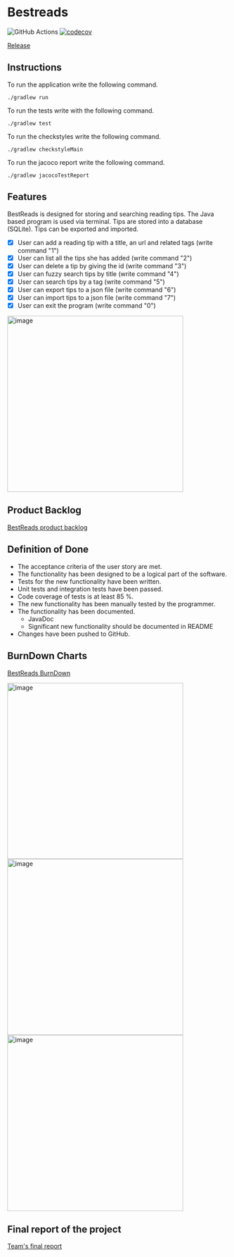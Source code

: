 <h1>Bestreads</h1>
  
![GitHub Actions](https://github.com/Branuz/bestreads/workflows/Java%20CI%20with%20Gradle/badge.svg) [![codecov](https://codecov.io/gh/Branuz/bestreads/branch/main/graph/badge.svg?token=VIKMUPE2NR)](https://codecov.io/gh/Branuz/bestreads)

[Release](https://github.com/Branuz/bestreads/releases/tag/v1.0)


<h2>Instructions</h2>

To run the application write the following command.

```
./gradlew run
```

To run the tests write with the following command.
  
```
./gradlew test
```


To run the checkstyles write the following command.
  
```
./gradlew checkstyleMain
```

To run the jacoco report write the following command.

```
./gradlew jacocoTestReport
```

<h2>Features</h2>

BestReads is designed for storing and searching reading tips. The Java based program is used via terminal. Tips are stored into a database (SQLite). Tips can be exported and imported.

  - [x] User can add a reading tip with a title, an url and related tags (write command "1")
  - [x] User can list all the tips she has added (write command "2")
  - [x] User can delete a tip by giving the id (write command "3")
  - [x] User can fuzzy search tips by title (write command "4")
  - [x] User can search tips by a tag (write command "5")
  - [x] User can export tips to a json file (write command "6")
  - [x] User can import tips to a json file  (write command "7")
  - [x] User can exit the program (write command "0")

<img width="400" alt="image" src="https://user-images.githubusercontent.com/1563603/158037538-453bd9b7-f971-4a5b-ae23-185755379ad1.png">


<h2>Product Backlog</h2>

[BestReads product backlog](https://github.com/Branuz/bestreads/projects/1)

<h2>Definition of Done</h2>

* The acceptance criteria of the user story are met.
* The functionality has been designed to be a logical part of the software.
* Tests for the new functionality have been written.
* Unit tests and integration tests have been passed.
* Code coverage of tests is at least 85 %.
* The new functionality has been manually tested by the programmer.
* The functionality has been documented.
  * JavaDoc
  * Significant new functionality should be documented in README
* Changes have been pushed to GitHub.


<h2>BurnDown Charts</h2>

[BestReads BurnDown](https://docs.google.com/spreadsheets/d/1fbggwojJdrjL_2Upwlk6DzCwIKgE4XGpoJbnYs0loH4/edit?usp=sharing)

<img width="400" alt="image" src="https://user-images.githubusercontent.com/1563603/155896824-27882a78-274c-49c4-a112-4912e830fd20.png">

<img width="400" alt="image" src="https://user-images.githubusercontent.com/1563603/157181691-06440b99-6941-4a89-8805-e5bef2e58dd4.png">

<img width="400" alt="image" src="https://user-images.githubusercontent.com/1563603/158232006-318e3298-d276-42bf-aa47-66fe9776e4a9.png">


<h2>Final report of the project</h2>
  
[Team's final report](https://docs.google.com/document/d/1hsk3RRMTLlUdPTCcBUK8I9rnN_STo6GY0MT_oH8QF18/edit?usp=sharing)




